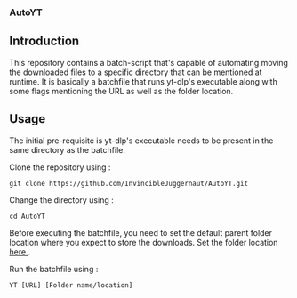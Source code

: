 ### AutoYT

<h2> Introduction </h2>

<p>This repository contains a batch-script that's capable of automating moving the downloaded files to a specific directory that can be mentioned at runtime. It is basically a batchfile that runs yt-dlp's executable along with some flags mentioning the URL as well as the folder location.</p>

<h2> Usage </h2>

<p> The initial pre-requisite is yt-dlp's executable needs to be present in the same directory as the batchfile.<p>

<p> Clone the repository using : </p>

```
git clone https://github.com/InvincibleJuggernaut/AutoYT.git
```
<p> Change the directory using : </p>

```
cd AutoYT
```
<p> Before executing the batchfile, you need to set the default parent folder location where you expect to store the downloads. Set the folder location <a href="https://github.com/InvincibleJuggernaut/AutoYT/blob/93f8fd0bf57a6d8a92983f6ec1441fdccf4a0b15/YT.bat#L20"> here </a>.

<p> Run the batchfile using : </p>

```
YT [URL] [Folder name/location]
```
